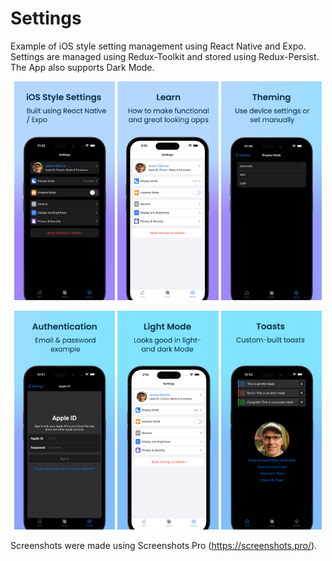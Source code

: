 # Settings

Example of iOS style setting management using React Native and Expo. Settings are managed using Redux-Toolkit and stored using Redux-Persist. The App also supports Dark Mode.

<p float="left" align="middle">
  <img src="assets/screenshots/1.png" width="32%">
  <img src="assets/screenshots/2.png" width="32%">
  <img src="assets/screenshots/3.png" width="32%">
</p>

<p float="left" align="middle">
  <img src="assets/screenshots/4.png" width="32%">
  <img src="assets/screenshots/5.png" width="32%">
  <img src="assets/screenshots/6.png" width="32%">
</p>

Screenshots were made using Screenshots Pro (https://screenshots.pro/).
